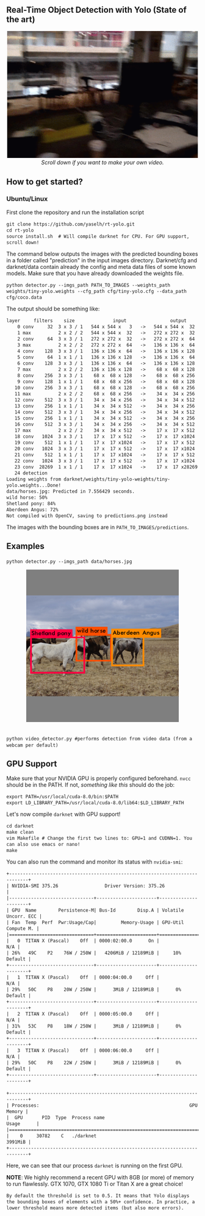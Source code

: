 ## Real-Time Object Detection with Yolo (State of the art)

<p align="center">
  <img src="doc/imgs/example.gif" width="500"><br/>
  <i>Scroll down if you want to make your own video.</i>
</p>

## How to get started?

### Ubuntu/Linux
First clone the repository and run the installation script
```
git clone https://github.com/yaselh/rt-yolo.git
cd rt-yolo
source install.sh  # Will compile darknet for CPU. For GPU support, scroll down!
```
The command below outputs the images with the predicted bounding boxes in a folder called "prediction" in the input images directory.
Darknet/cfg and darknet/data contain already the config and meta data files of some known models.
Make sure that you have already downloaded the weights file.
```
python detector.py --imgs_path PATH_TO_IMAGES --weights_path weights/tiny-yolo.weights --cfg_path cfg/tiny-yolo.cfg --data_path cfg/coco.data
 ```

The output should be something like:

```
layer     filters    size              input                output
    0 conv     32  3 x 3 / 1   544 x 544 x   3   ->   544 x 544 x  32
    1 max          2 x 2 / 2   544 x 544 x  32   ->   272 x 272 x  32
    2 conv     64  3 x 3 / 1   272 x 272 x  32   ->   272 x 272 x  64
    3 max          2 x 2 / 2   272 x 272 x  64   ->   136 x 136 x  64
    4 conv    128  3 x 3 / 1   136 x 136 x  64   ->   136 x 136 x 128
    5 conv     64  1 x 1 / 1   136 x 136 x 128   ->   136 x 136 x  64
    6 conv    128  3 x 3 / 1   136 x 136 x  64   ->   136 x 136 x 128
    7 max          2 x 2 / 2   136 x 136 x 128   ->    68 x  68 x 128
    8 conv    256  3 x 3 / 1    68 x  68 x 128   ->    68 x  68 x 256
    9 conv    128  1 x 1 / 1    68 x  68 x 256   ->    68 x  68 x 128
   10 conv    256  3 x 3 / 1    68 x  68 x 128   ->    68 x  68 x 256
   11 max          2 x 2 / 2    68 x  68 x 256   ->    34 x  34 x 256
   12 conv    512  3 x 3 / 1    34 x  34 x 256   ->    34 x  34 x 512
   13 conv    256  1 x 1 / 1    34 x  34 x 512   ->    34 x  34 x 256
   14 conv    512  3 x 3 / 1    34 x  34 x 256   ->    34 x  34 x 512
   15 conv    256  1 x 1 / 1    34 x  34 x 512   ->    34 x  34 x 256
   16 conv    512  3 x 3 / 1    34 x  34 x 256   ->    34 x  34 x 512
   17 max          2 x 2 / 2    34 x  34 x 512   ->    17 x  17 x 512
   18 conv   1024  3 x 3 / 1    17 x  17 x 512   ->    17 x  17 x1024
   19 conv    512  1 x 1 / 1    17 x  17 x1024   ->    17 x  17 x 512
   20 conv   1024  3 x 3 / 1    17 x  17 x 512   ->    17 x  17 x1024
   21 conv    512  1 x 1 / 1    17 x  17 x1024   ->    17 x  17 x 512
   22 conv   1024  3 x 3 / 1    17 x  17 x 512   ->    17 x  17 x1024
   23 conv  28269  1 x 1 / 1    17 x  17 x1024   ->    17 x  17 x28269
   24 detection
Loading weights from darknet/weights/tiny-yolo-weights/tiny-yolo.weights...Done!
data/horses.jpg: Predicted in 7.556429 seconds.
wild horse: 50%
Shetland pony: 84%
Aberdeen Angus: 72%
Not compiled with OpenCV, saving to predictions.png instead
```

The images with the bounding boxes are in `PATH_TO_IMAGES/predictions`. 

## Examples

`python detector.py --imgs_path data/horses.jpg`
<div align="center">
  <img src="doc/imgs/predictions_horses.png" width="400"><br><br>
</div>

`python video_detector.py #performs detection from video data (from a webcam per default)`

## GPU Support

Make sure that your NVIDIA GPU is properly configured beforehand. `nvcc` should be in the PATH. If not, *something like this* should do the job:

```
export PATH=/usr/local/cuda-8.0/bin:$PATH
export LD_LIBRARY_PATH=/usr/local/cuda-8.0/lib64:$LD_LIBRARY_PATH
```
Let's now compile `darknet` with GPU support!
```
cd darknet
make clean
vim Makefile # Change the first two lines to: GPU=1 and CUDNN=1. You can also use emacs or nano!
make
```

You can also run the command and monitor its status with `nvidia-smi`:
```
+-----------------------------------------------------------------------------+
| NVIDIA-SMI 375.26                 Driver Version: 375.26                    |
|-------------------------------+----------------------+----------------------+
| GPU  Name        Persistence-M| Bus-Id        Disp.A | Volatile Uncorr. ECC |
| Fan  Temp  Perf  Pwr:Usage/Cap|         Memory-Usage | GPU-Util  Compute M. |
|===============================+======================+======================|
|   0  TITAN X (Pascal)    Off  | 0000:02:00.0      On |                  N/A |
| 26%   49C    P2    76W / 250W |   4206MiB / 12189MiB |     10%      Default |
+-------------------------------+----------------------+----------------------+
|   1  TITAN X (Pascal)    Off  | 0000:04:00.0     Off |                  N/A |
| 29%   50C    P8    20W / 250W |      3MiB / 12189MiB |      0%      Default |
+-------------------------------+----------------------+----------------------+
|   2  TITAN X (Pascal)    Off  | 0000:05:00.0     Off |                  N/A |
| 31%   53C    P8    18W / 250W |      3MiB / 12189MiB |      0%      Default |
+-------------------------------+----------------------+----------------------+
|   3  TITAN X (Pascal)    Off  | 0000:06:00.0     Off |                  N/A |
| 29%   50C    P8    22W / 250W |      3MiB / 12189MiB |      0%      Default |
+-------------------------------+----------------------+----------------------+

+-----------------------------------------------------------------------------+
| Processes:                                                       GPU Memory |
|  GPU       PID  Type  Process name                               Usage      |
|=============================================================================|
|    0     30782    C   ./darknet                                     3991MiB |
+-----------------------------------------------------------------------------+
```
Here, we can see that our process `darknet` is running on the first GPU.

**NOTE**: We highly recommend a recent GPU with 8GB (or more) of memory to run flawlessly. GTX 1070, GTX 1080 Ti or Titan X are a great choice!

```
By default the threshold is set to 0.5. It means that Yolo displays the bounding boxes of elements with a 50%+ confidence. In practice, a lower threshold means more detected items (but also more errors).
